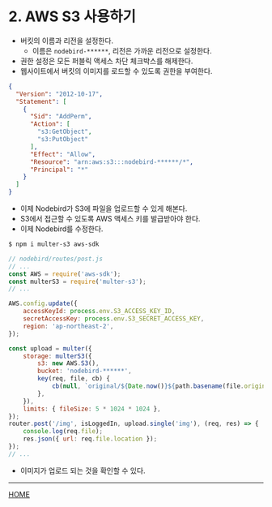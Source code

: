 # 2. AWS S3 사용하기

- 버킷의 이름과 리전을 설정한다.
    - 이름은 `nodebird-******`, 리전은 가까운 리전으로 설정한다.
- 권한 설정은 모든 퍼블릭 액세스 차단 체크박스를 해제한다.
- 웹사이트에서 버킷의 이미지를 로드할 수 있도록 권한을 부여한다.

```json
{
  "Version": "2012-10-17",
  "Statement": [
    {
      "Sid": "AddPerm",
      "Action": [
        "s3:GetObject",
        "s3:PutObject"
      ],
      "Effect": "Allow",
      "Resource": "arn:aws:s3:::nodebird-******/*",
      "Principal": "*"
    }
  ]
}
```

- 이제 Nodebird가 S3에 파일을 업로드할 수 있게 해본다.
- S3에서 접근할 수 있도록 AWS 액세스 키를 발급받아야 한다.
- 이제 Nodebird를 수정한다.

```zsh
$ npm i multer-s3 aws-sdk
```

```js
// nodebird/routes/post.js
// ...
const AWS = require('aws-sdk');
const multerS3 = require('multer-s3');
// ...

AWS.config.update({
    accessKeyId: process.env.S3_ACCESS_KEY_ID,
    secretAccessKey: process.env.S3_SECRET_ACCESS_KEY,
    region: 'ap-northeast-2',
});

const upload = multer({
    storage: multerS3({
        s3: new AWS.S3(),
        bucket: 'nodebird-******',
        key(req, file, cb) {
            cb(null, `original/${Date.now()}${path.basename(file.originalname)}`);
        },
    }),
    limits: { fileSize: 5 * 1024 * 1024 },
});
router.post('/img', isLoggedIn, upload.single('img'), (req, res) => {
    console.log(req.file);
    res.json({ url: req.file.location });
});
// ...
```

- 이미지가 업로드 되는 것을 확인할 수 있다.

-----
[HOME](./index.md)